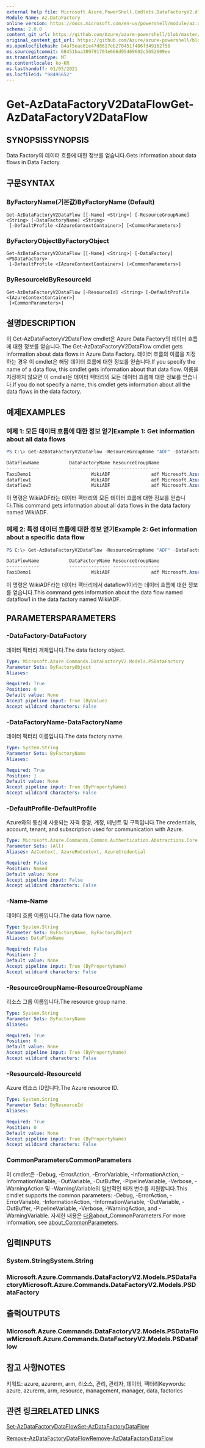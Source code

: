 ```yaml
---
external help file: Microsoft.Azure.PowerShell.Cmdlets.DataFactoryV2.dll-Help.xml
Module Name: Az.DataFactory
online version: https://docs.microsoft.com/en-us/powershell/module/az.datafactory/get-azdatafactoryv2dataflow
schema: 2.0.0
content_git_url: https://github.com/Azure/azure-powershell/blob/master/src/DataFactory/DataFactoryV2/help/Get-AzDataFactoryV2DataFlow.md
original_content_git_url: https://github.com/Azure/azure-powershell/blob/master/src/DataFactory/DataFactoryV2/help/Get-AzDataFactoryV2DataFlow.md
ms.openlocfilehash: b4af5eae61e47d8617eb270451f406f349162f50
ms.sourcegitcommit: 68451baa389791703e666d95469602c5652609ee
ms.translationtype: MT
ms.contentlocale: ko-KR
ms.lasthandoff: 01/05/2021
ms.locfileid: "98495652"
---
```

# <span data-ttu-id="e3f9f-101">Get-AzDataFactoryV2DataFlow</span><span class="sxs-lookup"><span data-stu-id="e3f9f-101">Get-AzDataFactoryV2DataFlow</span></span>

## <span data-ttu-id="e3f9f-102">SYNOPSIS</span><span class="sxs-lookup"><span data-stu-id="e3f9f-102">SYNOPSIS</span></span>
<span data-ttu-id="e3f9f-103">Data Factory의 데이터 흐름에 대한 정보를 얻습니다.</span><span class="sxs-lookup"><span data-stu-id="e3f9f-103">Gets information about data flows in Data Factory.</span></span>

## <span data-ttu-id="e3f9f-104">구문</span><span class="sxs-lookup"><span data-stu-id="e3f9f-104">SYNTAX</span></span>

### <span data-ttu-id="e3f9f-105">ByFactoryName(기본값)</span><span class="sxs-lookup"><span data-stu-id="e3f9f-105">ByFactoryName (Default)</span></span>
```
Get-AzDataFactoryV2DataFlow [[-Name] <String>] [-ResourceGroupName] <String> [-DataFactoryName] <String>
 [-DefaultProfile <IAzureContextContainer>] [<CommonParameters>]
```

### <span data-ttu-id="e3f9f-106">ByFactoryObject</span><span class="sxs-lookup"><span data-stu-id="e3f9f-106">ByFactoryObject</span></span>
```
Get-AzDataFactoryV2DataFlow [[-Name] <String>] [-DataFactory] <PSDataFactory>
 [-DefaultProfile <IAzureContextContainer>] [<CommonParameters>]
```

### <span data-ttu-id="e3f9f-107">ByResourceId</span><span class="sxs-lookup"><span data-stu-id="e3f9f-107">ByResourceId</span></span>
```
Get-AzDataFactoryV2DataFlow [-ResourceId] <String> [-DefaultProfile <IAzureContextContainer>]
 [<CommonParameters>]
```

## <span data-ttu-id="e3f9f-108">설명</span><span class="sxs-lookup"><span data-stu-id="e3f9f-108">DESCRIPTION</span></span>
<span data-ttu-id="e3f9f-109">이 Get-AzDataFactoryV2DataFlow cmdlet은 Azure Data Factory의 데이터 흐름에 대한 정보를 얻습니다.</span><span class="sxs-lookup"><span data-stu-id="e3f9f-109">The Get-AzDataFactoryV2DataFlow cmdlet gets information about data flows in Azure Data Factory.</span></span>
<span data-ttu-id="e3f9f-110">데이터 흐름의 이름을 지정하는 경우 이 cmdlet은 해당 데이터 흐름에 대한 정보를 얻습니다.</span><span class="sxs-lookup"><span data-stu-id="e3f9f-110">If you specify the name of a data flow, this cmdlet gets information about that data flow.</span></span>
<span data-ttu-id="e3f9f-111">이름을 지정하지 않으면 이 cmdlet은 데이터 팩터리의 모든 데이터 흐름에 대한 정보를 얻습니다.</span><span class="sxs-lookup"><span data-stu-id="e3f9f-111">If you do not specify a name, this cmdlet gets information about all the data flows in the data factory.</span></span>

## <span data-ttu-id="e3f9f-112">예제</span><span class="sxs-lookup"><span data-stu-id="e3f9f-112">EXAMPLES</span></span>
### <span data-ttu-id="e3f9f-113">예제 1: 모든 데이터 흐름에 대한 정보 얻기</span><span class="sxs-lookup"><span data-stu-id="e3f9f-113">Example 1: Get information about all data flows</span></span>
```powershell
PS C:\> Get-AzDataFactoryV2DataFlow -ResourceGroupName "ADF" -DataFactoryName "WikiADF"

DataFlowName           DataFactoryName ResourceGroupName                                                    Properties
------------           --------------- -----------------                                                    ----------
TaxiDemo1                      WikiADF               adf Microsoft.Azure.Management.DataFactory.Models.MappingDataFlow
dataflow1                      WikiADF               adf Microsoft.Azure.Management.DataFactory.Models.MappingDataFlow
dataflow3                      WikiADF               adf Microsoft.Azure.Management.DataFactory.Models.MappingDataFlow
```

<span data-ttu-id="e3f9f-114">이 명령은 WikiADF라는 데이터 팩터리의 모든 데이터 흐름에 대한 정보를 얻습니다.</span><span class="sxs-lookup"><span data-stu-id="e3f9f-114">This command gets information about all data flows in the data factory named WikiADF.</span></span>

### <span data-ttu-id="e3f9f-115">예제 2: 특정 데이터 흐름에 대한 정보 얻기</span><span class="sxs-lookup"><span data-stu-id="e3f9f-115">Example 2: Get information about a specific data flow</span></span>
```powershell
PS C:\> Get-AzDataFactoryV2DataFlow -ResourceGroupName "ADF" -DataFactoryName "WikiADF" -Name "dataflow1"

DataFlowName           DataFactoryName ResourceGroupName                                                    Properties
------------           --------------- -----------------                                                    ----------
TaxiDemo1                      WikiADF               adf Microsoft.Azure.Management.DataFactory.Models.MappingDataFlow
```

<span data-ttu-id="e3f9f-116">이 명령은 WikiADF라는 데이터 팩터리에서 dataflow1이라는 데이터 흐름에 대한 정보를 얻습니다.</span><span class="sxs-lookup"><span data-stu-id="e3f9f-116">This command gets information about the data flow named dataflow1 in the data factory named WikiADF.</span></span>

## <span data-ttu-id="e3f9f-117">PARAMETERS</span><span class="sxs-lookup"><span data-stu-id="e3f9f-117">PARAMETERS</span></span>

### <span data-ttu-id="e3f9f-118">-DataFactory</span><span class="sxs-lookup"><span data-stu-id="e3f9f-118">-DataFactory</span></span>
<span data-ttu-id="e3f9f-119">데이터 팩터리 개체입니다.</span><span class="sxs-lookup"><span data-stu-id="e3f9f-119">The data factory object.</span></span>

```yaml
Type: Microsoft.Azure.Commands.DataFactoryV2.Models.PSDataFactory
Parameter Sets: ByFactoryObject
Aliases:

Required: True
Position: 0
Default value: None
Accept pipeline input: True (ByValue)
Accept wildcard characters: False
```

### <span data-ttu-id="e3f9f-120">-DataFactoryName</span><span class="sxs-lookup"><span data-stu-id="e3f9f-120">-DataFactoryName</span></span>
<span data-ttu-id="e3f9f-121">데이터 팩터리 이름입니다.</span><span class="sxs-lookup"><span data-stu-id="e3f9f-121">The data factory name.</span></span>

```yaml
Type: System.String
Parameter Sets: ByFactoryName
Aliases:

Required: True
Position: 1
Default value: None
Accept pipeline input: True (ByPropertyName)
Accept wildcard characters: False
```

### <span data-ttu-id="e3f9f-122">-DefaultProfile</span><span class="sxs-lookup"><span data-stu-id="e3f9f-122">-DefaultProfile</span></span>
<span data-ttu-id="e3f9f-123">Azure와의 통신에 사용되는 자격 증명, 계정, 테넌트 및 구독입니다.</span><span class="sxs-lookup"><span data-stu-id="e3f9f-123">The credentials, account, tenant, and subscription used for communication with Azure.</span></span>

```yaml
Type: Microsoft.Azure.Commands.Common.Authentication.Abstractions.Core.IAzureContextContainer
Parameter Sets: (All)
Aliases: AzContext, AzureRmContext, AzureCredential

Required: False
Position: Named
Default value: None
Accept pipeline input: False
Accept wildcard characters: False
```

### <span data-ttu-id="e3f9f-124">-Name</span><span class="sxs-lookup"><span data-stu-id="e3f9f-124">-Name</span></span>
<span data-ttu-id="e3f9f-125">데이터 흐름 이름입니다.</span><span class="sxs-lookup"><span data-stu-id="e3f9f-125">The data flow name.</span></span>

```yaml
Type: System.String
Parameter Sets: ByFactoryName, ByFactoryObject
Aliases: DataFlowName

Required: False
Position: 2
Default value: None
Accept pipeline input: True (ByPropertyName)
Accept wildcard characters: False
```

### <span data-ttu-id="e3f9f-126">-ResourceGroupName</span><span class="sxs-lookup"><span data-stu-id="e3f9f-126">-ResourceGroupName</span></span>
<span data-ttu-id="e3f9f-127">리소스 그룹 이름입니다.</span><span class="sxs-lookup"><span data-stu-id="e3f9f-127">The resource group name.</span></span>

```yaml
Type: System.String
Parameter Sets: ByFactoryName
Aliases:

Required: True
Position: 0
Default value: None
Accept pipeline input: True (ByPropertyName)
Accept wildcard characters: False
```

### <span data-ttu-id="e3f9f-128">-ResourceId</span><span class="sxs-lookup"><span data-stu-id="e3f9f-128">-ResourceId</span></span>
<span data-ttu-id="e3f9f-129">Azure 리소스 ID입니다.</span><span class="sxs-lookup"><span data-stu-id="e3f9f-129">The Azure resource ID.</span></span>

```yaml
Type: System.String
Parameter Sets: ByResourceId
Aliases:

Required: True
Position: 0
Default value: None
Accept pipeline input: True (ByPropertyName)
Accept wildcard characters: False
```

### <span data-ttu-id="e3f9f-130">CommonParameters</span><span class="sxs-lookup"><span data-stu-id="e3f9f-130">CommonParameters</span></span>
<span data-ttu-id="e3f9f-131">이 cmdlet은 -Debug, -ErrorAction, -ErrorVariable, -InformationAction, -InformationVariable, -OutVariable, -OutBuffer, -PipelineVariable, -Verbose, -WarningAction 및 -WarningVariable의 일반적인 매개 변수를 지원합니다.</span><span class="sxs-lookup"><span data-stu-id="e3f9f-131">This cmdlet supports the common parameters: -Debug, -ErrorAction, -ErrorVariable, -InformationAction, -InformationVariable, -OutVariable, -OutBuffer, -PipelineVariable, -Verbose, -WarningAction, and -WarningVariable.</span></span> <span data-ttu-id="e3f9f-132">자세한 내용은 [다음](http://go.microsoft.com/fwlink/?LinkID=113216)about_CommonParameters.</span><span class="sxs-lookup"><span data-stu-id="e3f9f-132">For more information, see [about_CommonParameters](http://go.microsoft.com/fwlink/?LinkID=113216).</span></span>

## <span data-ttu-id="e3f9f-133">입력</span><span class="sxs-lookup"><span data-stu-id="e3f9f-133">INPUTS</span></span>

### <span data-ttu-id="e3f9f-134">System.String</span><span class="sxs-lookup"><span data-stu-id="e3f9f-134">System.String</span></span>

### <span data-ttu-id="e3f9f-135">Microsoft.Azure.Commands.DataFactoryV2.Models.PSDataFactory</span><span class="sxs-lookup"><span data-stu-id="e3f9f-135">Microsoft.Azure.Commands.DataFactoryV2.Models.PSDataFactory</span></span>

## <span data-ttu-id="e3f9f-136">출력</span><span class="sxs-lookup"><span data-stu-id="e3f9f-136">OUTPUTS</span></span>

### <span data-ttu-id="e3f9f-137">Microsoft.Azure.Commands.DataFactoryV2.Models.PSDataFlow</span><span class="sxs-lookup"><span data-stu-id="e3f9f-137">Microsoft.Azure.Commands.DataFactoryV2.Models.PSDataFlow</span></span>

## <span data-ttu-id="e3f9f-138">참고 사항</span><span class="sxs-lookup"><span data-stu-id="e3f9f-138">NOTES</span></span>
<span data-ttu-id="e3f9f-139">키워드: azure, azurerm, arm, 리소스, 관리, 관리자, 데이터, 팩터리</span><span class="sxs-lookup"><span data-stu-id="e3f9f-139">Keywords: azure, azurerm, arm, resource, management, manager, data, factories</span></span>

## <span data-ttu-id="e3f9f-140">관련 링크</span><span class="sxs-lookup"><span data-stu-id="e3f9f-140">RELATED LINKS</span></span>

[<span data-ttu-id="e3f9f-141">Set-AzDataFactoryDataFlow</span><span class="sxs-lookup"><span data-stu-id="e3f9f-141">Set-AzDataFactoryDataFlow</span></span>](./Set-AzDataFactoryDataFlow.md)

[<span data-ttu-id="e3f9f-142">Remove-AzDataFactoryDataFlow</span><span class="sxs-lookup"><span data-stu-id="e3f9f-142">Remove-AzDataFactoryDataFlow</span></span>](./Remove-AzDataFactoryDataFlow.md)